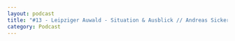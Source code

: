 ```yaml
---
layout: podcast
title: "#13 - Leipziger Auwald - Situation & Ausblick // Andreas Sickert (Stadtförster)"
category: Podcast
---
```


<p><script class="podigee-podcast-player" src="https://cdn.podigee.com/podcast-player/javascripts/podigee-podcast-player.js" data-configuration="https://interviews-4-future.podigee.io/13-i4f/embed?context=external"></script></p>
